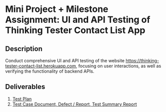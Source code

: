 # Mini Project + Milestone Assignment: UI and API Testing of Thinking Tester Contact List App

## Description
Conduct comprehensive UI and API testing of the website https://thinking-tester-contact-list.herokuapp.com, focusing on user interactions, as well as verifying the functionality of backend APIs.

## Deliverables
1. [Test Plan](https://docs.google.com/document/d/1_YByeXlY8xVMu6Mbwg4GtxQA5rW75okSXNyN-MUgTBM)
2. [Test Case Document, Defect / Report, Test Summary Report](https://docs.google.com/spreadsheets/d/1T0JbD78qjeJRaxkLNDRZAfhKyKyKEUlC5PY4jKD3YsE)
